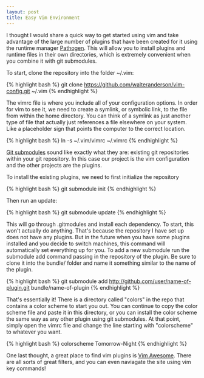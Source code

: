```yaml
---
layout: post
title: Easy Vim Environment
---
```


I thought I would share a quick way to get started using vim and take advantage
of the large number of plugins that have been created for it using the runtime
manager [Pathogen](https://github.com/tpope/vim-pathogen). This will allow you to
install plugins and runtime files in their own directories, which is extremely convenient
when you combine it with git submodules.

To start, clone the repository into the folder ~/.vim:

{% highlight bash %}
git clone https://github.com/walteranderson/vim-config.git ~/.vim
{% endhighlight %}

The vimrc file is where you include all of your configuration options. In order for
vim to see it, we need to create a symlink, or symbolic link, to the file from within
the home directory. You can think of a symlink as just another type of file that actually
just references a file elsewhere on your system. Like a placeholder sign that points
the computer to the correct location.

{% highlight bash %}
ln -s ~/.vim/vimrc ~/.vimrc
{% endhighlight %}

[Git submodules](http://git-scm.com/book/en/v2/Git-Tools-Submodules) sound like
exactly what they are: existing git repositories within your git repository. In this
case our project is the vim configuration and the other projects are the
plugins.

To install the existing plugins, we need to first initialize the repository

{% highlight bash %}
git submodule init
{% endhighlight %}

Then run an update:

{% highlight bash %}
git submodule update
{% endhighlight %}

This will go through .gitmodules and install each dependency. To start, this
won't actually do anything. That's because the repository I have set up
does not have any plugins. But in the future when you have some plugins installed
and you decide to switch machines, this command will automatically set everything
up for you. To add a new submodule run the submodule add command passing in the
repository of the plugin. Be sure to clone it into the bundle/ folder and name
it something similar to the name of the plugin.

{% highlight bash %}
git submodule add http://github.com/user/name-of-plugin.git bundle/name-of-plugin
{% endhighlight %}

That's essentially it! There is a directory called "colors" in the repo that contains
a color scheme to start you out. You can continue to copy the color scheme file
and paste it in this directory, or you can install the color scheme the same way
as any other plugin using git submodules. At that point, simply open the vimrc
file and change the line starting with "colorscheme" to whatever you want.

{% highlight bash %}
colorscheme Tomorrow-Night
{% endhighlight %}

One last thought, a great place to find vim plugins is [Vim Awesome](http://vimawesome.com/).
There are all sorts of great filters, and you can even naviagate the site using
vim key commands!
